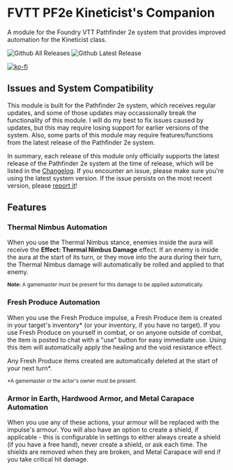 # FVTT PF2e Kineticist's Companion
A module for the Foundry VTT Pathfinder 2e system that provides improved automation for the Kineticist class.

![Github All Releases](https://img.shields.io/github/downloads/JDCalvert/pf2e-kineticists-companion/total.svg)
![Github Latest Release](https://img.shields.io/github/downloads/JDCalvert/pf2e-kineticists-companion/1.2.0/total)

[![ko-fi](https://ko-fi.com/img/githubbutton_sm.svg)](https://ko-fi.com/jdcalvert)

## Issues and System Compatibility
This module is built for the Pathfinder 2e system, which receives regular updates, and some of those updates may occassionally break the functionality of this module. I will do my best to fix issues caused by updates, but this may require losing support for earlier versions of the system. Also, some parts of this module may require features/functions from the latest release of the Pathfinder 2e system.

In summary, each release of this module only officially supports the latest release of the Pathfinder 2e system at the time of release, which will be listed in the [Changelog](/CHANGELOG.md). If you encounter an issue, please make sure you're using the latest system version. If the issue persists on the most recent version, please [report it](https://github.com/JDCalvert/pf2e-kineticists-companion/issues/new)!

## Features

### Thermal Nimbus Automation
When you use the Thermal Nimbus stance, enemies inside the aura will receive the <b>Effect: Thermal Nimbus Damage</b> effect. If an enemy is inside the aura at the
start of its turn, or they move into the aura during their turn, the Thermal Nimbus damage will automatically be rolled and applied to that enemy.

<small><b>Note:</b> A gamemaster must be present for this damage to be applied automatically.</small>

### Fresh Produce Automation
When you use the Fresh Produce impulse, a Fresh Produce item is created in your target's inventory* (or your inventory, if you have no target). If you use Fresh
Produce on yourself in combat, or on anyone outside of combat, the item is posted to chat with a "use" button for easy immediate use. Using this item will
automatically apply the healing and the void resistance effect.

Any Fresh Produce items created are automatically deleted at the start of your next turn*.

<small>*A gamemaster or the actor's owner must be present.</small>

### Armor in Earth, Hardwood Armor, and Metal Carapace Automation
When you use any of these actions, your armour will be replaced with the impulse's armour. You will also have an option to create a shield, if applicable - this is configurable in settings to either always create a shield (if you have a free hand), never create a shield, or ask each time. The shields are removed when they are broken, and Metal Carapace will end if you take critical hit damage.

